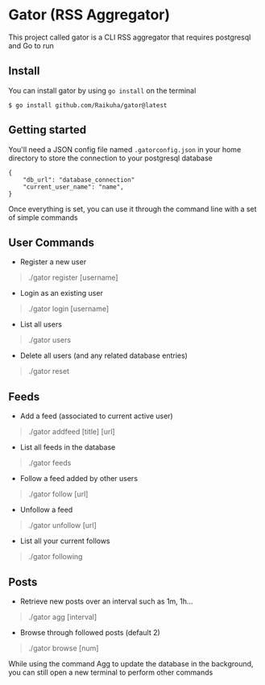 # Gator (RSS Aggregator)

This project called gator is a CLI RSS aggregator that requires postgresql and Go to run

## Install

You can install gator by using `go install` on the terminal

```
$ go install github.com/Raikuha/gator@latest
```

## Getting started

You'll need a JSON config file named `.gatorconfig.json` in your home directory to store the connection to your postgresql database

```
{
    "db_url": "database_connection"
    "current_user_name": "name",
}
```

Once everything is set, you can use it through the command line with a set of simple commands

## User Commands

* Register a new user
> ./gator register [username]

* Login as an existing user
> ./gator login [username]

* List all users
> ./gator users

* Delete all users (and any related database entries)
> ./gator reset

## Feeds

* Add a feed (associated to current active user)
> ./gator addfeed [title] [url]

* List all feeds in the database
> ./gator feeds

* Follow a feed added by other users
> ./gator follow [url]

* Unfollow a feed
> ./gator unfollow [url]

* List all your current follows
> ./gator following

## Posts

* Retrieve new posts over an interval such as 1m, 1h...
> ./gator agg [interval]

* Browse through followed posts (default 2)
> ./gator browse [num]

While using the command Agg to update the database in the background, you can still open a new terminal to perform other commands
